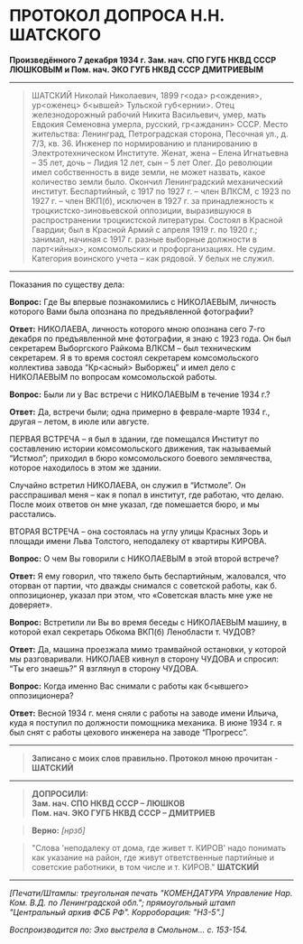 # ПРОТОКОЛ ДОПРОСА Н.Н. ШАТСКОГО  

**Произведённого 7 декабря 1934 г. Зам. нач. СПО ГУГБ НКВД СССР ЛЮШКОВЫМ и Пом. нач. ЭКО ГУГБ НКВД СССР ДМИТРИЕВЫМ**

---

> ШАТСКИЙ Николай Николаевич, 1899 г<ода> р<ождения>, ур<оженец> б<ывшей> Тульской губ<ернии>. Отец железнодорожный рабочий Никита Васильевич, умер, мать Евдокия Семеновна умерла, русский, гр<ажданин> СССР. Место жительства: Ленинград, Петроградская сторона, Песочная ул., д. 7/3, кв. 36. Инженер по нормированию и планированию в Электротехническом Институте. Женат, жена – Елена Игнатьевна – 35 лет, дочь – Лидия 12 лет, сын – 5 лет Олег. До революции имел собственность в виде земли, не может назвать, какое количество земли было. Окончил Ленинградский механический институт. Беспартийный, с 1917 по 1927 г. – член ВЛКСМ, с 1923 по 1927 г. – член ВКП(б), исключен в 1927 г. за принадлежность к троцкистско-зиновьевской оппозиции, выразившуюся в распространении троцкистской литературы. Состоял в Красной Гвардии; был в Красной Армий с апреля 1919 г. по 1920 г.; занимал, начиная с 1917 г. разные выборные должности в парт<ийных>, комсомольских и профорганизациях. Не судим. Категория воинского учета – как рядовой. У белых не служил.

---

Показания по существу дела:

**Вопрос:** Где Вы впервые познакомились с НИКОЛАЕВЫМ, личность которого Вами была опознана по предъявленной фотографии?

**Ответ:** НИКОЛАЕВА, личность которого мною опознана сего 7-го декабря по предъявленной мне фотографии, я знаю с 1923 года. Он был секретарем Выборгского Райкома ВЛКСМ – был техническим секретарем. Я в то время состоял секретарем комсомольского коллектива завода “Кр<асный> Выборжец” и имел дело с НИКОЛАЕВЫМ по вопросам комсомольской работы.

**Вопрос:** Были ли у Вас встречи с НИКОЛАЕВЫМ в течение 1934 г.?

**Ответ:** Да, встречи были; одна примерно в феврале-марте 1934 г., другая – летом, в июле или августе.

ПЕРВАЯ ВСТРЕЧА – я был в здании, где помещался Институт по составлению истории комсомольского движения, так называемый “Истмол”; приходил в бюро комсомольского боевого землячества, которое находилось в этом же здании.

Случайно встретил НИКОЛАЕВА, он служил в “Истмоле”. Он расспрашивал меня – как я попал в институт, где работаю, что делаю. После моих ответов он мне указал, где помешается бюро, и мы расстались.

ВТОРАЯ ВСТРЕЧА – она состоялась на углу улицы Красных Зорь и площади имени Льва Толстого, неподалеку от квартиры КИРОВА.

**Вопрос:** О чем Вы говорили с НИКОЛАЕВЫМ в этой второй встрече?

**Ответ:** Я ему говорил, что тяжело быть беспартийным, жаловался, что оторван от партии, что дважды снимался с советской работы, как б. оппозиционер, указал при этом, что «Советская власть мне уже не доверяет».

**Вопрос:** Встретили ли Вы во время беседы с НИКОЛАЕВЫМ машину, в которой ехал секретарь Обкома ВКП(б) Ленобласти т. ЧУДОВ?

**Ответ:** Да, машина проезжала мимо трамвайной остановки, у которой мы разговаривали. НИКОЛАЕВ кивнул в сторону ЧУДОВА и спросил: “Ты его знаешь?” Я взглянул в сторону ЧУДОВА.

**Вопрос:** Когда именно Вас снимали с работы как б<ывшего> оппозиционера?

**Ответ:** Весной 1934 г. меня сняли с работы на заводе имени Ильича, куда я поступил по должности помощника механика. В июне 1934 г. я был снят с работы цехового инженера на заводе “Прогресс”.

---


> **Записано с моих слов правильно. Протокол мною прочитан** -
> **ШАТСКИЙ**  

---

> **ДОПРОСИЛИ:**  
>  **Зам. нач. СПО НКВД СССР – ЛЮШКОВ**  
>  **Пом. нач. ЭКО ГУГБ НКВД СССР – ДМИТРИЕВ**  

> **Верно:** *[нрзб]*  



> "Слова 'неподалеку от дома, где живет т. КИРОВ' надо понимать как указание на район, где живут ответственные партийные и советские работники, в том числе и т. КИРОВ." 
> **ШАТСКИЙ** 

---

*[Печати/Штампы: треугольная печать "КОМЕНДАТУРА Управление Нар. Ком. В.Д. по Ленинградской обл."; прямоугольный штамп "Центральный архив ФСБ РФ". Корроборация: "H3-5".]*  

*Воспроизводится по: Эхо выстрела в Смольном... с. 153-154.*  